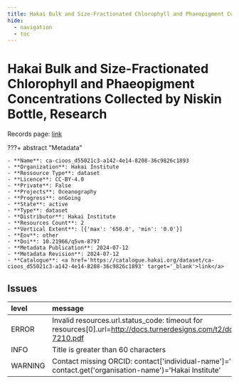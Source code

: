 ```yaml
---
title: Hakai Bulk and Size-Fractionated Chlorophyll and Phaeopigment Concentrations Collected by Niskin Bottle, Research
hide:
  - navigation
  - toc
---
```


# Hakai Bulk and Size-Fractionated Chlorophyll and Phaeopigment Concentrations Collected by Niskin Bottle, Research

Records page: <a href='https://catalogue.hakai.org/dataset/ca-cioos_d55021c3-a142-4e14-8208-36c9826c1893' target='_blank'>link</a>

???+ abstract "Metadata"

    - **Name**: ca-cioos_d55021c3-a142-4e14-8208-36c9826c1893 
    - **Organization**: Hakai Institute 
    - **Ressource Type**: dataset 
    - **Licence**: CC-BY-4.0 
    - **Private**: False 
    - **Projects**: Oceanography 
    - **Progress**: onGoing 
    - **State**: active 
    - **Type**: dataset 
    - **Distributor**: Hakai Institute 
    - **Resources Count**: 2 
    - **Vertical Extent**: [{'max': '650.0', 'min': '0.0'}] 
    - **Eov**: other 
    - **Doi**: 10.21966/q5vm-8797 
    - **Metadata Publication**: 2024-07-12 
    - **Metadata Revision**: 2024-07-12 
    - **Catalogue**: <a href='https://catalogue.hakai.org/dataset/ca-cioos_d55021c3-a142-4e14-8208-36c9826c1893' target='_blank'>link</a> 

<div id='map'></div>




## Issues
| level   | message                                                                                                                   |
|:--------|:--------------------------------------------------------------------------------------------------------------------------|
| ERROR   | Invalid resources.url.status_code: timeout for resources[0].url=http://docs.turnerdesigns.com/t2/doc/manuals/998-7210.pdf |
| INFO    | Title is greater than 60 characters                                                                                       |
| WARNING | Contact missing ORCID: contact['individual-name']='Fedje, Bryn' contact.get('organisation-name')='Hakai Institute'        |


<script>
   document.addEventListener("DOMContentLoaded", function() {
    var map = L.map('map').setView([51.505, -125.09], 5);
    L.tileLayer('https://tile.openstreetmap.org/{z}/{x}/{y}.png', {
        maxZoom: 19,
        attribution: '&copy; <a href="http://www.openstreetmap.org/copyright">OpenStreetMap</a>'
    }).addTo(map);
    var geojsonFeature = {
        "type": "Feature",
        "properties": {
            "name" : "Hakai Bulk and Size-Fractionated Chlorophyll and Phaeopigment Concentrations Collected by Niskin Bottle, Research"
        },
        "geometry": {'type': 'Polygon', 'coordinates': [[[-128.5, 52.27], [-127.4, 52.21], [-127.2, 51.66], [-125.6, 51.13], [-124.8, 50.96], [-124.1, 50.43], [-124.7, 49.98], [-124.9, 49.8], [-126.7, 50.45], [-128.1, 51.37], [-128.4, 51.69], [-128.5, 52.27]]]}
    }
    L.geoJSON(geojsonFeature).addTo(map);
   })
</script>